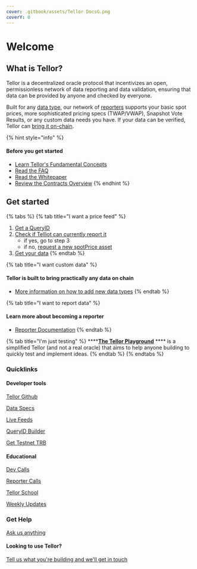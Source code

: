 ```yaml
---
cover: .gitbook/assets/Tellor DocsG.png
coverY: 0
---
```


# Welcome

## What is Tellor? <a href="#what-is-tellor" id="what-is-tellor"></a>

Tellor is a decentralized oracle protocol that incentivizes an open, permissionless network of data reporting and data validation, ensuring that data can be provided by anyone and checked by everyone.&#x20;

Built for any [data type](https://tellor.io/blog/how-to-query-custom-data-with-tellor/), our network of [reporters](broken-reference) supports your basic spot prices, more sophisticated pricing specs (TWAP/VWAP), Snapshot Vote Results, or any custom data needs you have.  If your data can be verified, Tellor can [bring it on-chain](https://feeds.tellor.io). &#x20;

{% hint style="info" %}
#### Before you get started

* [Learn Tellor's Fundamental Concepts](the-basics/fundamentals.md)
* [Read the FAQ](the-basics/fundamentals.md#faq)
* [Read the Whitepaper](https://tellor.io/whitepaper/)
* [Review the Contracts Overview](the-basics/contracts-overview.md)
{% endhint %}

## Get started <a href="#get-started" id="get-started"></a>

{% tabs %}
{% tab title="I want a price feed" %}
1. [Get a QueryID](getting-data/creating-a-query.md#getting-a-query-id-and-query-data)
2. [Check if Telliot can currently report it](https://github.com/tellor-io/telliot-feeds/tree/main/src/telliot\_feed\_examples/feeds)
   * if yes, go to step 3
   * if no, [request a new spotPrice asset](https://github.com/tellor-io/dataSpecs/issues/24)
3. [Get your data](broken-reference)
{% endtab %}

{% tab title="I want custom data" %}
#### Tellor is built to bring practically any data on chain&#x20;

* [More information on how to add new data types](getting-data/creating-a-query.md#creating-a-new-query-type)
{% endtab %}

{% tab title="I want to report data" %}
#### Learn more about becoming a reporter

* [Reporter Documentation](broken-reference)
{% endtab %}

{% tab title="I'm just testing" %}
****[**The Tellor Playground**](getting-data/reading-data/tellor-playground.md) **** is a simplified Tellor (and not a real oracle) that aims to help anyone building to quickly test and implement ideas.&#x20;
{% endtab %}
{% endtabs %}

### Quicklinks

#### Developer tools

[Tellor Github ](https://github.com/tellor-io)

[Data Specs](https://github.com/tellor-io/dataSpecs)

[Live Feeds](https://feed.tellor.io/)

[QueryID Builder](https://queryidbuilder.herokuapp.com/)

[Get Testnet TRB](https://twitter.com/trbfaucet)

#### Educational&#x20;

[Dev Calls](https://www.youtube.com/playlist?list=PLuJHbmh0kCXXA6XrTM6dgYgz-RXiFNmRF)

[Reporter Calls](https://www.youtube.com/playlist?list=PLuJHbmh0kCXX1L2V5Bn3Qe-zlMmg5L4yG)

[Tellor School ](https://www.youtube.com/playlist?list=PLuJHbmh0kCXVPHDA2Q3J3TfatBRGrOsm-)

[Weekly Updates](https://www.youtube.com/playlist?list=PLuJHbmh0kCXWRe-QPxaqcThzmj743ercz)

### Get Help&#x20;

[Ask us anything](https://discord.com/channels/461602746336935936/794270931630948432)

#### Looking to use Tellor?&#x20;

[Tell us what you're building and we'll get in touch](https://docs.google.com/forms/d/e/1FAIpQLSc5YEerq5y5\_YBiQg7ZwDVw76o\_1KmRmqXvzjeZlfshNKTvaQ/viewform)&#x20;

